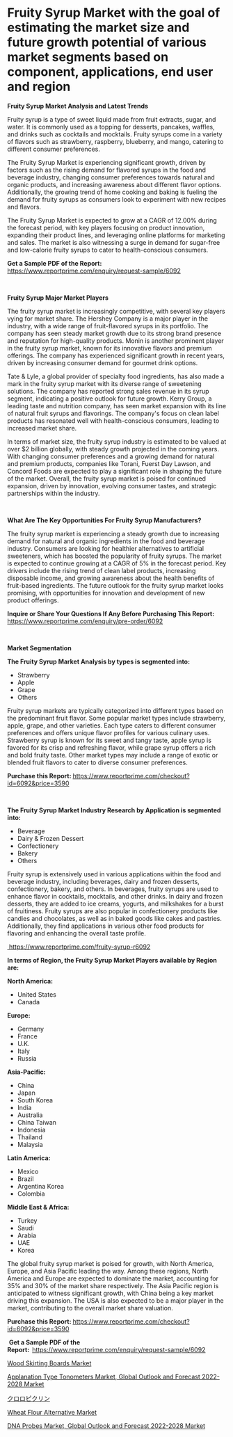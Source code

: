 <p><h1>Fruity Syrup Market with the goal of estimating the market size and future growth potential of various market segments based on component, applications, end user and region</h1></p><p><strong>Fruity Syrup Market Analysis and Latest Trends</strong></p>
<p><p>Fruity syrup is a type of sweet liquid made from fruit extracts, sugar, and water. It is commonly used as a topping for desserts, pancakes, waffles, and drinks such as cocktails and mocktails. Fruity syrups come in a variety of flavors such as strawberry, raspberry, blueberry, and mango, catering to different consumer preferences.</p><p>The Fruity Syrup Market is experiencing significant growth, driven by factors such as the rising demand for flavored syrups in the food and beverage industry, changing consumer preferences towards natural and organic products, and increasing awareness about different flavor options. Additionally, the growing trend of home cooking and baking is fueling the demand for fruity syrups as consumers look to experiment with new recipes and flavors.</p><p>The Fruity Syrup Market is expected to grow at a CAGR of 12.00% during the forecast period, with key players focusing on product innovation, expanding their product lines, and leveraging online platforms for marketing and sales. The market is also witnessing a surge in demand for sugar-free and low-calorie fruity syrups to cater to health-conscious consumers.</p></p>
<p><strong>Get a Sample PDF of the Report:&nbsp;</strong> <a href="https://www.reportprime.com/enquiry/request-sample/6092">https://www.reportprime.com/enquiry/request-sample/6092</a></p>
<p>&nbsp;</p>
<p><strong>Fruity Syrup Major Market Players</strong></p>
<p><p>The fruity syrup market is increasingly competitive, with several key players vying for market share. The Hershey Company is a major player in the industry, with a wide range of fruit-flavored syrups in its portfolio. The company has seen steady market growth due to its strong brand presence and reputation for high-quality products. Monin is another prominent player in the fruity syrup market, known for its innovative flavors and premium offerings. The company has experienced significant growth in recent years, driven by increasing consumer demand for gourmet drink options.</p><p>Tate & Lyle, a global provider of specialty food ingredients, has also made a mark in the fruity syrup market with its diverse range of sweetening solutions. The company has reported strong sales revenue in its syrup segment, indicating a positive outlook for future growth. Kerry Group, a leading taste and nutrition company, has seen market expansion with its line of natural fruit syrups and flavorings. The company's focus on clean label products has resonated well with health-conscious consumers, leading to increased market share.</p><p>In terms of market size, the fruity syrup industry is estimated to be valued at over $2 billion globally, with steady growth projected in the coming years. With changing consumer preferences and a growing demand for natural and premium products, companies like Torani, Fuerst Day Lawson, and Concord Foods are expected to play a significant role in shaping the future of the market. Overall, the fruity syrup market is poised for continued expansion, driven by innovation, evolving consumer tastes, and strategic partnerships within the industry.</p></p>
<p>&nbsp;</p>
<p><strong>What Are The Key Opportunities For Fruity Syrup Manufacturers?</strong></p>
<p><p>The fruity syrup market is experiencing a steady growth due to increasing demand for natural and organic ingredients in the food and beverage industry. Consumers are looking for healthier alternatives to artificial sweeteners, which has boosted the popularity of fruity syrups. The market is expected to continue growing at a CAGR of 5% in the forecast period. Key drivers include the rising trend of clean label products, increasing disposable income, and growing awareness about the health benefits of fruit-based ingredients. The future outlook for the fruity syrup market looks promising, with opportunities for innovation and development of new product offerings.</p></p>
<p><strong>Inquire or Share Your Questions If Any Before Purchasing This Report:</strong> <a href="https://www.reportprime.com/enquiry/pre-order/6092">https://www.reportprime.com/enquiry/pre-order/6092</a></p>
<p>&nbsp;</p>
<p><strong>Market Segmentation</strong></p>
<p><strong>The Fruity Syrup Market Analysis by types is segmented into:</strong></p>
<p><ul><li>Strawberry</li><li>Apple</li><li>Grape</li><li>Others</li></ul></p>
<p><p>Fruity syrup markets are typically categorized into different types based on the predominant fruit flavor. Some popular market types include strawberry, apple, grape, and other varieties. Each type caters to different consumer preferences and offers unique flavor profiles for various culinary uses. Strawberry syrup is known for its sweet and tangy taste, apple syrup is favored for its crisp and refreshing flavor, while grape syrup offers a rich and bold fruity taste. Other market types may include a range of exotic or blended fruit flavors to cater to diverse consumer preferences.</p></p>
<p><strong>Purchase this Report:&nbsp;</strong><a href="https://www.reportprime.com/checkout?id=6092&price=3590">https://www.reportprime.com/checkout?id=6092&price=3590</a></p>
<p>&nbsp;</p>
<p><strong>The Fruity Syrup Market Industry Research by Application is segmented into:</strong></p>
<p><ul><li>Beverage</li><li>Dairy & Frozen Dessert</li><li>Confectionery</li><li>Bakery</li><li>Others</li></ul></p>
<p><p>Fruity syrup is extensively used in various applications within the food and beverage industry, including beverages, dairy and frozen desserts, confectionery, bakery, and others. In beverages, fruity syrups are used to enhance flavor in cocktails, mocktails, and other drinks. In dairy and frozen desserts, they are added to ice creams, yogurts, and milkshakes for a burst of fruitiness. Fruity syrups are also popular in confectionery products like candies and chocolates, as well as in baked goods like cakes and pastries. Additionally, they find applications in various other food products for flavoring and enhancing the overall taste profile.</p></p>
<p><a href="https://www.reportprime.com/fruity-syrup-r6092">&nbsp;https://www.reportprime.com/fruity-syrup-r6092</a></p>
<p><strong>In terms of Region, the Fruity Syrup Market Players available by Region are:</strong></p>
<p>
    <p> <strong> North America: </strong>
        <ul>
            <li>United States</li>
            <li>Canada</li>
        </ul>
        </p> 
    <p> <strong> Europe: </strong>
        <ul>
            <li>Germany</li>
            <li>France</li>
            <li>U.K.</li>
            <li>Italy</li>
            <li>Russia</li>
        </ul>
        </p> 
    <p> <strong> Asia-Pacific: </strong>
        <ul>
            <li>China</li>
            <li>Japan</li>
            <li>South Korea</li>
            <li>India</li>
            <li>Australia</li>
            <li>China Taiwan</li>
            <li>Indonesia</li>
            <li>Thailand</li>
            <li>Malaysia</li>
        </ul>
        </p> 
    <p> <strong> Latin America: </strong>
        <ul>
            <li>Mexico</li>
            <li>Brazil</li>
            <li>Argentina Korea</li>
            <li>Colombia</li>
        </ul>
        </p> 
    <p> <strong> Middle East & Africa: </strong>
        <ul>
            <li>Turkey</li>
            <li>Saudi</li>
            <li>Arabia</li>
            <li>UAE</li>
            <li>Korea</li>
        </ul>
    </p>
    </p>
<p><p>The global fruity syrup market is poised for growth, with North America, Europe, and Asia Pacific leading the way. Among these regions, North America and Europe are expected to dominate the market, accounting for 35% and 30% of the market share respectively. The Asia Pacific region is anticipated to witness significant growth, with China being a key market driving this expansion. The USA is also expected to be a major player in the market, contributing to the overall market share valuation.</p></p>
<p><strong>Purchase this Report: </strong><a href="https://www.reportprime.com/checkout?id=6092&price=3590">https://www.reportprime.com/checkout?id=6092&price=3590</a></p>
<p>&nbsp;<strong>Get a Sample PDF of the Report:&nbsp;&nbsp;</strong><a href="https://www.reportprime.com/enquiry/request-sample/6092">https://www.reportprime.com/enquiry/request-sample/6092</a></p>
<p><strong></strong></p>
<p><p><a href="https://issuu.com/reportprime-2/docs/wood-skirting-boards-market-size-2030.pptx">Wood Skirting Boards Market</a></p><p><a href="https://www.linkedin.com/pulse/analyzing-applanation-type-tonometers-market-global-outlook-forecast-r068f">Applanation Type Tonometers Market, Global Outlook and Forecast 2022-2028 Market</a></p><p><a href="https://github.com/andym141978/Market-Research-Report-List-1/blob/main/339024674812.md">クロロピクリン</a></p><p><a href="https://github.com/GageWest1962/Market-Research-Report-List-1/blob/main/wheat-flour-alternative-market.md">Wheat Flour Alternative Market</a></p><p><a href="https://www.linkedin.com/pulse/dna-probes-market-global-outlook-forecast-2022-2028-analysis-dcjgc">DNA Probes Market, Global Outlook and Forecast 2022-2028 Market</a></p></p>